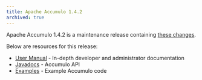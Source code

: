 ```yaml
---
title: Apache Accumulo 1.4.2
archived: true
---
```


Apache Accumulo 1.4.2 is a maintenance release containing [these changes][changes].

Below are resources for this release:

* [User Manual] - In-depth developer and administrator documentation
* [Javadocs] - Accumulo API
* [Examples] - Example Accumulo code

[changes]: https://github.com/apache/accumulo/blob/1.4.2/CHANGES
[User Manual]: /1.4/accumulo_user_manual.pdf
[Javadocs]: /1.4/apidocs/
[Examples]: /1.4/examples/
